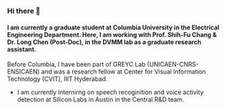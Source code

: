 ### Hi there 👋

#### I am currently a graduate student at Columbia University in the Electrical Engineering Department. Here, I am working with Prof. Shih-Fu Chang & Dr. Long Chen (Post-Doc), in the DVMM lab as a graduate research assistant.

Before Columbia, I have been part of GREYC Lab (UNICAEN-CNRS-ENSICAEN) and was a research fellow at Center for Visual Information Technology (CVIT), IIIT Hyderabad.

- I am currently internirng on speech recoginition and voice activity detection at Silicon Labs in Austin in the Central R&D team.


<!--
**iriyagupta/iriyagupta** is a ✨ _special_ ✨ repository because its `README.md` (this file) appears on your GitHub profile.

Here are some ideas to get you started:

- 🔭 I’m currently working on ...
- 🌱 I’m currently learning ...
- 👯 I’m looking to collaborate on ...
- 🤔 I’m looking for help with ...
- 💬 Ask me about ...
- 📫 How to reach me: ...
- 😄 Pronouns: ...
- ⚡ Fun fact: ...
-->
